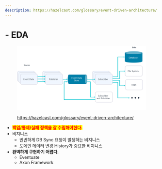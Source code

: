```yaml
---
description: https://hazelcast.com/glossary/event-driven-architecture/
---
```


# - EDA

<figure><img src="../../../../../.gitbook/assets/image (2) (1).png" alt=""><figcaption><p><a href="https://hazelcast.com/glossary/event-driven-architecture/">https://hazelcast.com/glossary/event-driven-architecture/</a></p></figcaption></figure>

* <mark style="color:red;">**백업/통제/실패 정책을 잘 수립해야한다.**</mark>
* 비지니스&#x20;
  * 빈번하게 DB Sync 요청이 발생하는 비지니스
  * 도메인 데이터 변경 History가 중요한 비지니스
* **완벽하게 구현하기 어렵다.**
  * Eventuate
  * Axon Framework

